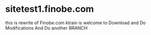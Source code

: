 # sitetest1.finobe.com
this is rewrite of Finobe.com
ktrain is welcome to Download and Do Modifications And Do another BRANCH
